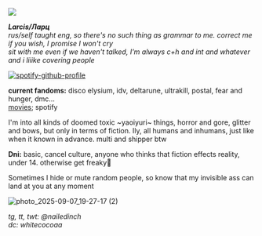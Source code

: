 ![](https://komarev.com/ghpvc/?username=nailedinch&color=d83d3d)  

***Larcis/Ларц***  
*rus/self taught eng, so there's no such thing as grammar to me. correct me if you wish, I promise I won't cry*   
*sit with me even if we haven't talked, I'm always c+h and int and whatever and i liiike covering people*      

[![spotify-github-profile](https://spotify-github-profile.kittinanx.com/api/view?uid=56khqlkuie6kps45tycv9vdkc&cover_image=true&theme=natemoo-re&show_offline=true&background_color=121212&interchange=false&profanity=false&bar_color=53b14f&bar_color_cover=true)](https://github.com/kittinan/spotify-github-profile)

**current fandoms:**
disco elysium, idv, deltarune, ultrakill, postal, fear and hunger, dmc...  
[movies](https://boxd.it/81CFL); spotify

I'm into all kinds of doomed toxic ~yaoiyuri~ things, horror and gore, glitter and bows, but only in terms of fiction. Ily, all humans and inhumans, just like when it known in advance. multi and shipper btw

**Dni:**
basic, cancel culture, anyone who thinks that fiction effects reality, under 14. otherwise get freaky💝 

Sometimes I hide or mute random people, so know that my invisible ass can land at you at any moment

![photo_2025-09-07_19-27-17 (2)](https://github.com/user-attachments/assets/17ab5f8e-549c-4c58-93e7-b23f0b475d79)

 *tg, tt, twt: @nailedinch*                                
*dc: whitecocoaa*  
